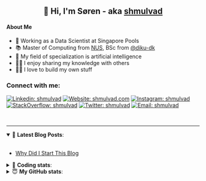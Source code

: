 <h2 align="center">
	👋 Hi, I'm Søren - aka <a href="https://shmulvad.com">shmulvad</a>
</h2>

#### About Me
- 🤖 Working as a Data Scientist at Singapore Pools
- 📚 Master of Computing from [NUS], BSc from [@diku-dk]
- 🧠 My field of specialization is artificial intelligence
- 👨‍🏫 I enjoy sharing my knowledge with others
- 👨‍💻 I love to build my own stuff

### Connect with me:

[![Linkedin: shmulvad](https://img.shields.io/badge/shmulvad-blue?style=flat&logo=Linkedin&logoColor=white)][linkedin]
[![Website: shmulvad.com](https://img.shields.io/badge/shmulvad.com-47CCCC?&style=flat&logo=Google-Chrome&logoColor=white)][website]
[![Instagram: shmulvad](https://img.shields.io/badge/-@shmulvad-purple?style=flat&logo=Instagram&logoColor=white)][instagram]
[![StackOverflow: shmulvad](https://img.shields.io/badge/shmulvad-FE7A16?style=flat&logo=stack-overflow&logoColor=white)][stackOverflow]
[![Twitter: shmulvad](https://img.shields.io/badge/@shmulvad-1ca0f1?style=flat&logo=twitter&logoColor=white)][twitter]
[![Email: shmulvad](https://img.shields.io/badge/shmulvad-D14836?style=flat&logo=gmail&logoColor=white)][mail]

<br />

---

<details open>
 <summary>📕 <b>Latest Blog Posts</b>: </summary>

<br>

<!-- BLOG-POST-LIST:START -->
- [Why Did I Start This Blog](https://shmulvad.com/blog/why-did-start-this-blog)
<!-- BLOG-POST-LIST:END -->

</details>

<!-- --- -->

<details>
 <summary>🤖 <b>Coding stats</b>: </summary>

<br>

NOTE: Doesn't track coding at work or work done in environments such as Jupyter Notebooks.

<!--START_SECTION:waka-->
![Code Time](http://img.shields.io/badge/Code%20Time-1%2C574%20hrs%2044%20mins-blue)

**I'm a Night 🦉** 

```text
🌞 Morning    76 commits     ██░░░░░░░░░░░░░░░░░░░░░░░   9.17% 
🌆 Daytime    268 commits    ████████░░░░░░░░░░░░░░░░░   32.33% 
🌃 Evening    292 commits    ████████░░░░░░░░░░░░░░░░░   35.22% 
🌙 Night      193 commits    █████░░░░░░░░░░░░░░░░░░░░   23.28%

```


📊 **This Week I Spent My Time On** 

```text
💬 Programming Languages: 
Python                   3 hrs 21 mins       ████████████████░░░░░░░░░   65.07% 
HTML                     40 mins             ███░░░░░░░░░░░░░░░░░░░░░░   13.01% 
Other                    35 mins             ██░░░░░░░░░░░░░░░░░░░░░░░   11.36% 
JavaScript               18 mins             █░░░░░░░░░░░░░░░░░░░░░░░░   5.96% 
Bash                     14 mins             █░░░░░░░░░░░░░░░░░░░░░░░░   4.57%

🔥 Editors: 
VS Code                  4 hrs 22 mins       █████████████████████░░░░   84.85% 
Zsh                      35 mins             ██░░░░░░░░░░░░░░░░░░░░░░░   11.36% 
Sublime Text             11 mins             █░░░░░░░░░░░░░░░░░░░░░░░░   3.79%

🐱‍💻 Projects: 
overvaagning-admin       2 hrs 6 mins        ██████████░░░░░░░░░░░░░░░   40.72% 
hit-locator              1 hr 26 mins        ███████░░░░░░░░░░░░░░░░░░   27.86% 
overvaagning-sender      1 hr 13 mins        ██████░░░░░░░░░░░░░░░░░░░   23.63% 
Unknown Project          10 mins             ░░░░░░░░░░░░░░░░░░░░░░░░░   3.25% 
Terminal                 9 mins              ░░░░░░░░░░░░░░░░░░░░░░░░░   3.17%

```


 Last Updated on 24/09/2022 18:53:36 UTC
<!--END_SECTION:waka-->

</details>

<!-- --- -->

<details>
 <summary>😇 <b>My GitHub stats</b>: </summary>

<br>

<img align="left" alt="shmulvad's Github Stats" src="https://github-readme-stats.vercel.app/api?username=shmulvad&show_icons=true&hide_border=true" />

</details>



[website]: https://shmulvad.com
[twitter]: https://twitter.com/shmulvad
[linkedin]: https://linkedin.com/in/shmulvad
[instagram]: https://instagram.com/shmulvad
[stackOverflow]: https://stackoverflow.com/users/9248793/shmulvad
[mail]: mailto:shmulvad@gmail.com
[@diku-dk]: https://github.com/diku-dk
[github]: https://github.com/shmulvad
[NUS]: https://www.nus.edu.sg